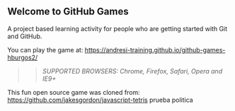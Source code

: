 ## Welcome to GitHub Games

A project based learning activity for people who are getting started with Git and GitHub.

You can play the game at: https://andresi-training.github.io/github-games-hburgos2/

>> _*SUPPORTED BROWSERS*: Chrome, Firefox, Safari, Opera and IE9+_

This fun open source game was cloned from: https://github.com/jakesgordon/javascript-tetris
prueba politica
